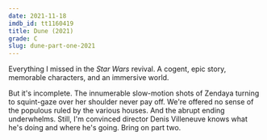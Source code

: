 ```yaml
---
date: 2021-11-18
imdb_id: tt1160419
title: Dune (2021)
grade: C
slug: dune-part-one-2021
---
```


Everything I missed in the _Star Wars_ revival. A cogent, epic story, memorable characters, and an immersive world.

But it's incomplete. The innumerable slow-motion shots of Zendaya turning to squint-gaze over her shoulder never pay off. We're offered no sense of the populous ruled by the various houses. And the abrupt ending underwhelms. Still, I'm convinced director Denis Villeneuve knows what he's doing and where he's going. Bring on part two.
